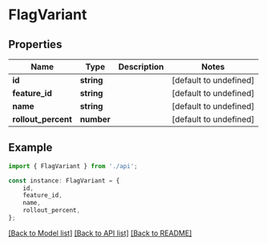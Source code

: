 # FlagVariant


## Properties

Name | Type | Description | Notes
------------ | ------------- | ------------- | -------------
**id** | **string** |  | [default to undefined]
**feature_id** | **string** |  | [default to undefined]
**name** | **string** |  | [default to undefined]
**rollout_percent** | **number** |  | [default to undefined]

## Example

```typescript
import { FlagVariant } from './api';

const instance: FlagVariant = {
    id,
    feature_id,
    name,
    rollout_percent,
};
```

[[Back to Model list]](../README.md#documentation-for-models) [[Back to API list]](../README.md#documentation-for-api-endpoints) [[Back to README]](../README.md)
